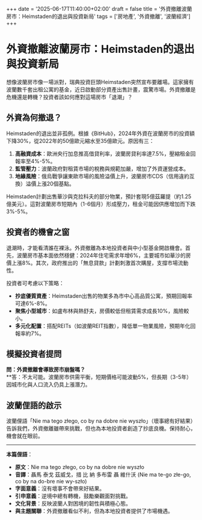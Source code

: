 +++ 
date = '2025-06-17T11:40:00+02:00' 
draft = false 
title = '外資撤離波蘭房市：Heimstaden的退出與投資新局' 
tags = ['房地產', '外資撤離', '波蘭經濟'] 
+++

# 外資撤離波蘭房市：Heimstaden的退出與投資新局

想像波蘭房市像一場派對，瑞典投資巨頭Heimstaden突然宣布要離場。這家擁有波蘭數千套出租公寓的基金，近日啟動部分資產出售計畫，震驚市場。外資撤離是危機還是轉機？投資者該如何應對這場房市「退潮」？

## 外資為何撤退？

Heimstaden的退出並非孤例。根據《BitHub》，2024年外資在波蘭房市的投資額下降30%，從2022年的50億歐元縮水至35億歐元。原因有三：  
1. **高融資成本**：歐洲央行加息推高借貸利率，波蘭房貸利率達7.5%，壓縮租金回報率至4%-5%。  
2. **監管壓力**：波蘭政府對租賃市場的稅務與規範加嚴，增加了外資運營成本。  
3. **地緣風險**：俄烏戰爭讓東歐市場的風險溢價上升，波蘭房市CDS（信用違約互換）溢價上漲20個基點。

Heimstaden計劃出售華沙與克拉科夫的部分物業，預計套現5億茲羅提（約1.25億美元）。這對波蘭房市短期內（1-6個月）形成壓力，租金可能因供應增加而下跌3%-5%。

## 投資者的機會之窗

退潮時，才能看清誰在裸泳。外資撤離為本地投資者與中小型基金開啟機會。首先，波蘭房市基本面依然穩健：2024年住宅需求年增6%，主要城市如華沙的房價上漲8%。其次，政府推出的「無息貸款」計劃刺激首次購屋，支撐市場流動性。

投資者可考慮以下策略：  
- **抄底優質資產**：Heimstaden出售的物業多為市中心高品質公寓，預期回報率可達6%-8%。  
- **聚焦小型城市**：如盧布林與熱舒夫，房價較低但租賃需求成長10%，風險較小。  
- **多元化配置**：搭配REITs（如波蘭REIT指數），降低單一物業風險，預期年化回報率約7%。

## 模擬投資者提問

**問：外資撤離會導致房市崩盤嗎？**  
**答：不太可能。波蘭房市供需平衡，短期價格可能波動5%，但長期（3-5年）因城市化與人口流入仍具上漲潛力。

## 波蘭俚語的啟示

波蘭俚語「Nie ma tego złego, co by na dobre nie wyszło」（壞事總有好結果）告訴我們，外資撤離雖帶來挑戰，但也為本地投資者創造了抄底良機。保持耐心，機會就在眼前。

---

**本篇俚語**：  
- **原文**：Nie ma tego złego, co by na dobre nie wyszło  
- **音譯**：聶馬 泰戈 茲威戈，措 比 納 多布雷 聶 維什沃 (Nie ma te-go złe-go, co by na do-bre nie wy-szło)  
- **字面意義**：沒有壞事不會帶來好結果。  
- **引申意義**：逆境中總有轉機，鼓勵樂觀面對挑戰。  
- **文化背景**：反映波蘭人對困境的韌性與積極心態。  
- **與主題關聯**：外資撤離看似不利，但為本地投資者提供了市場機遇。